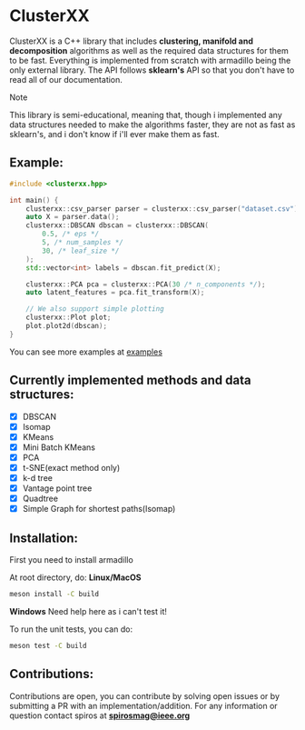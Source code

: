 # ClusterXX
ClusterXX is a C++ library that includes **clustering, manifold and decomposition** algorithms as well as the required data structures for them to be fast. Everything is implemented from scratch with armadillo being the only external library. The API follows **sklearn's** API so that you don't have to read all of our documentation.

> [!Note]
> This library is semi-educational, meaning that, though i implemented any data structures needed to make the algorithms faster, they are not as fast as sklearn's, and i don't know if i'll ever make them as fast.

## Example:
```cpp
#include <clusterxx.hpp>

int main() {
    clusterxx::csv_parser parser = clusterxx::csv_parser("dataset.csv");
    auto X = parser.data();
    clusterxx::DBSCAN dbscan = clusterxx::DBSCAN(
        0.5, /* eps */
        5, /* num_samples */
        30, /* leaf_size */
    );
    std::vector<int> labels = dbscan.fit_predict(X);

    clusterxx::PCA pca = clusterxx::PCA(30 /* n_components */);
    auto latent_features = pca.fit_transform(X);

    // We also support simple plotting
    clusterxx::Plot plot;
    plot.plot2d(dbscan);
}
```

You can see more examples at [examples](/examples)

## Currently implemented methods and data structures:
- [X] DBSCAN
- [X] Isomap
- [X] KMeans
- [X] Mini Batch KMeans
- [X] PCA
- [X] t-SNE(exact method only)
- [X] k-d tree
- [X] Vantage point tree
- [X] Quadtree
- [X] Simple Graph for shortest paths(Isomap)

## Installation:
First you need to install armadillo

At root directory, do:
**Linux/MacOS**
```bash
meson install -C build
```

**Windows**
Need help here as i can't test it!

To run the unit tests, you can do:
```bash
meson test -C build
```

## Contributions:
Contributions are open, you can contribute by solving open issues or by submitting a PR with an implementation/addition.
For any information or question contact spiros at **spirosmag@ieee.org**
